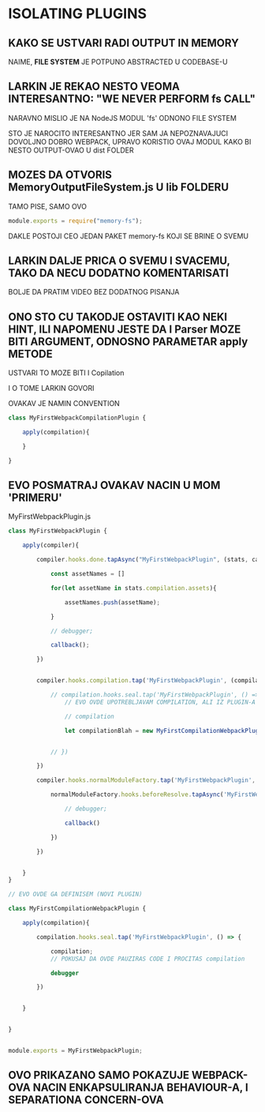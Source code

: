 # ISOLATING PLUGINS

## KAKO SE USTVARI RADI OUTPUT IN MEMORY

NAIME, **FILE SYSTEM** JE POTPUNO ABSTRACTED U CODEBASE-U

## LARKIN JE REKAO NESTO VEOMA INTERESANTNO: "WE NEVER PERFORM fs CALL"

NARAVNO MISLIO JE NA NodeJS MODUL 'fs' ODNONO FILE SYSTEM

STO JE NAROCITO INTERESANTNO JER SAM JA NEPOZNAVAJUCI DOVOLJNO DOBRO WEBPACK, UPRAVO KORISTIO OVAJ MODUL KAKO BI NESTO OUTPUT-OVAO U dist FOLDER

## MOZES DA OTVORIS MemoryOutputFileSystem.js U lib FOLDERU

TAMO PISE, SAMO OVO

```javascript
module.exports = require("memory-fs");
```

DAKLE POSTOJI CEO JEDAN PAKET memory-fs KOJI SE BRINE O SVEMU

## LARKIN DALJE PRICA O SVEMU I SVACEMU, TAKO DA NECU DODATNO KOMENTARISATI

BOLJE DA PRATIM VIDEO BEZ DODATNOG PISANJA

## ONO STO CU TAKODJE OSTAVITI KAO NEKI HINT, ILI NAPOMENU JESTE DA I Parser MOZE BITI ARGUMENT, ODNOSNO PARAMETAR apply METODE

USTVARI TO MOZE BITI I Copilation

I O TOME LARKIN GOVORI

OVAKAV JE NAMIN CONVENTION

```javascript
class MyFirstWebpackCompilationPlugin {

    apply(compilation){

    }

}
```

## EVO POSMATRAJ OVAKAV NACIN U MOM 'PRIMERU'

MyFirstWebpackPlugin.js

```javascript
class MyFirstWebpackPlugin {

    apply(compiler){

        compiler.hooks.done.tapAsync("MyFirstWebpackPlugin", (stats, callback) => {

            const assetNames = []

            for(let assetName in stats.compilation.assets){

                assetNames.push(assetName);

            }

            // debugger;

            callback();

        })


        compiler.hooks.compilation.tap('MyFirstWebpackPlugin', (compilation, params) => {

            // compilation.hooks.seal.tap('MyFirstWebpackPlugin', () => {   // OVO JE PRESLO U CODE NOVOG PLUGIN-A
                // EVO OVDE UPOTREBLJAVAM COMPILATION, ALI IZ PLUGIN-A

                // compilation

                let compilationBlah = new MyFirstCompilationWebpackPlugin().apply(compilation)


            // })

        })

        compiler.hooks.normalModuleFactory.tap('MyFirstWebpackPlugin', normalModuleFactory => {

            normalModuleFactory.hooks.beforeResolve.tapAsync('MyFirstWebpackPlugin', (data, callback) => {

                // debugger;

                callback()

            })

        })


    }
}

// EVO OVDE GA DEFINISEM (NOVI PLUGIN)

class MyFirstCompilationWebpackPlugin {

    apply(compilation){

        compilation.hooks.seal.tap('MyFirstWebpackPlugin', () => {

            compilation;
            // POKUSAJ DA OVDE PAUZIRAS CODE I PROCITAS compilation

            debugger

        })


    }


}


module.exports = MyFirstWebpackPlugin;
```

## OVO PRIKAZANO SAMO POKAZUJE WEBPACK-OVA NACIN ENKAPSULIRANJA BEHAVIOUR-A, I SEPARATIONA CONCERN-OVA